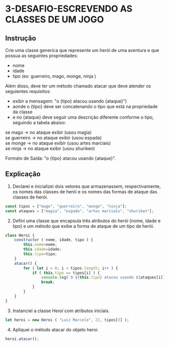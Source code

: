 # 3-DESAFIO-ESCREVENDO AS CLASSES DE UM JOGO
## Instrução
Crie uma classe generica que represente um herói de uma aventura e que possua as seguintes propriedades:<br>

- nome<br>
- idade<br>
- tipo (ex: guerreiro, mago, monge, ninja )<br>

Além disso, deve ter um método chamado atacar que deve atender os seguientes requisitos:<br>

- exibir a mensagem: "o {tipo} atacou usando {ataque}")<br>
- aonde o {tipo} deve ser concatenando o tipo que está na propriedade da classe<br>
- e no {ataque} deve seguir uma descrição diferente conforme o tipo, seguindo a tabela abaixo:<br>

se mago -> no ataque exibir (usou magia)<br>
se guerreiro -> no ataque exibir (usou espada)<br>
se monge -> no ataque exibir (usou artes marciais)<br>
se ninja -> no ataque exibir (usou shuriken)<br>

Formato de Saída: "o {tipo} atacou usando {ataque}".
## Explicação
1. Declarei e inicializei dois vetores que armazenassem, respectivamente, os nomes das classes de herói e os nomes das formas de ataque das classes de herói.
```js
const tipos = ["mago", "guerreiro", "monge", "ninja"];
const ataques = ["magia", "espada", "artes marciais", "shuriken"];
```
2. Defini uma classe que encapsula três atributos do herói (nome, idade e tipo) e um método que exibe a forma de ataque de um tipo de herói.
```js
class Heroi {
    constructor ( nome, idade, tipo ) {
        this.nome=nome;
        this.idade=idade;
        this.tipo=tipo;
    }
    atacar() {
        for ( let i = 0; i < tipos.length; i++ ) {
            if ( this.tipo == tipos[i] ) {
                console.log(`O ${this.tipo} atacou usando ${ataques[i]}.`);
                break;
            }
        }
    }
}
```
3. Instanciei a classe _Heroi_ com atributos iniciais.
```js
let heroi = new Heroi ( "Luiz Marcelo", 21, tipos[3] );
```
4. Apliquei o método atacar do objeto heroi.
```js
heroi.atacar();
```
